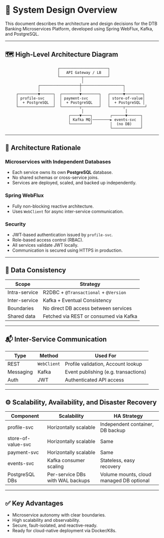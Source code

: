 # 🧱 System Design Overview

This document describes the architecture and design decisions for the DTB Banking Microservices Platform, developed using Spring WebFlux, Kafka, and PostgreSQL.

---

## 🗺️ High-Level Architecture Diagram

```
                        ┌──────────────────────┐
                        │   API Gateway / LB   │
                        └──────────┬───────────┘
                                   │
               ┌──────────────────┼───────────────────┐
               │                  │                   │
     ┌─────────▼──────┐  ┌────────▼────────┐   ┌──────▼────────┐
     │ profile-svc    │  │ payment-svc     │   │ store-of-value│
     │  + PostgreSQL  │  │  + PostgreSQL   │   │  + PostgreSQL │
     └────────────────┘  └────────┬────────┘   └──────┬─────────┘
                                   │                   │
                             ┌────▼────┐        ┌──────▼──────┐
                             │ Kafka MQ│────────► events-svc  │
                             └─────────┘        │  (no DB)    │
                                                └─────────────┘
```

---

## 🧩 Architecture Rationale

### Microservices with Independent Databases

- Each service owns its own **PostgreSQL** database.
- No shared schemas or cross-service joins.
- Services are deployed, scaled, and backed up independently.

### Spring WebFlux

- Fully non-blocking reactive architecture.
- Uses `WebClient` for async inter-service communication.

### Security

- JWT-based authentication issued by `profile-svc`.
- Role-based access control (RBAC).
- All services validate JWT locally.
- Communication is secured using HTTPS in production.

---

## 🔁 Data Consistency

| Scope         | Strategy                                |
|---------------|------------------------------------------|
| Intra-service | R2DBC + `@Transactional` + `@Version`   |
| Inter-service | Kafka + Eventual Consistency            |
| Boundaries    | No direct DB access between services     |
| Shared data   | Fetched via REST or consumed via Kafka  |

---

## 📬 Inter-Service Communication

| Type       | Method          | Used For                        |
|------------|------------------|----------------------------------|
| REST       | `WebClient`     | Profile validation, Account lookup |
| Messaging  | Kafka           | Event publishing (e.g. transactions) |
| Auth       | JWT             | Authenticated API access        |

---

## ⚙️ Scalability, Availability, and Disaster Recovery

| Component         | Scalability       | HA Strategy                    |
|------------------|--------------------|--------------------------------|
| profile-svc       | Horizontally scalable | Independent container, DB backup |
| store-of-value-svc| Horizontally scalable | Same                          |
| payment-svc       | Horizontally scalable | Same                          |
| events-svc        | Kafka consumer scaling | Stateless, easy recovery     |
| PostgreSQL DBs    | Per-service DBs with WAL backups | Volume mounts, cloud managed DB optional |

---

## ✅ Key Advantages

- Microservice autonomy with clear boundaries.
- High scalability and observability.
- Secure, fault-isolated, and reactive-ready.
- Ready for cloud-native deployment via Docker/K8s.
